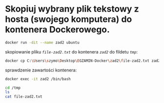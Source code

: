 # Skopiuj wybrany plik tekstowy z hosta (swojego komputera) do kontenera Dockerowego.  

```bash
docker run -dit --name zad2 ubuntu
```

skopiowanie pliku *`file-zad2.txt`* do kontenera *`zad2`* do fildetu *`tmp`*:  
```bash
docker cp C:\Users\szymo\Desktop\EGZAMIN-Docker\zad2\file-zad2.txt zad2:/tmp/
```  

sprawdzenie zawartości kontenera:
```bash
docker exec -it zad2 /bin/bash
```

```bash
cd /tmp
ls
cat file-zad2.txt
```